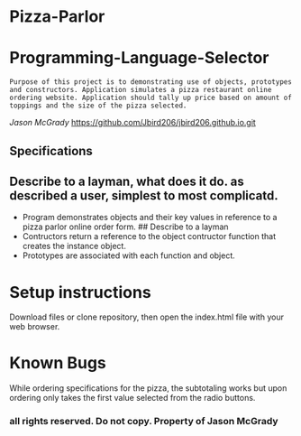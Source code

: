 # Pizza-Parlor

# Programming-Language-Selector

```Purpose of this project is to demonstrating use of objects, prototypes and constructors. Application simulates a pizza restaurant online ordering website. Application should tally up price based on amount of toppings and the size of the pizza selected.```

_Jason McGrady_
https://github.com/Jbird206/jbird206.github.io.git
## Specifications
## Describe to a layman, what does it do. as described a user, simplest to most complicatd.
* Program demonstrates objects and their key values in reference to a pizza parlor online order form. ## Describe to a layman
* Contructors return a reference to the object contructor function that creates the instance object.
* Prototypes are associated with each function and object.

# Setup instructions
 Download files or clone repository, then open the index.html file with your web browser.
 
 # Known Bugs
 While ordering specifications for the pizza, the subtotaling works but upon ordering only takes the first value selected from the radio buttons.

###  all rights reserved. Do not copy. Property of Jason McGrady
